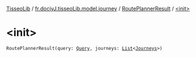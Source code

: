 [TisseoLib](../../index.md) / [fr.docjyJ.tisseoLib.model.journey](../index.md) / [RoutePlannerResult](index.md) / [&lt;init&gt;](./-init-.md)

# &lt;init&gt;

`RoutePlannerResult(query: `[`Query`](../-query/index.md)`, journeys: `[`List`](https://kotlinlang.org/api/latest/jvm/stdlib/kotlin.collections/-list/index.html)`<`[`Journeys`](../-journeys/index.md)`>)`